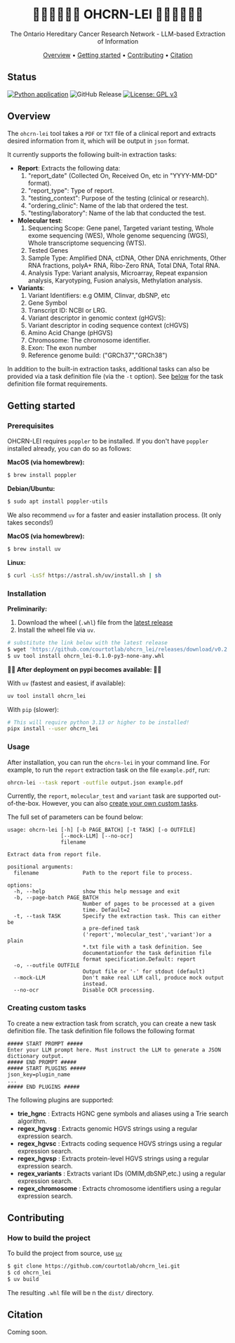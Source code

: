 <h1 align="center">🌺🌺🌺🌺🌺🌺 OHCRN-LEI 🌺🌺🌺🌺🌺🌺</h1>
<p align="center">The Ontario Hereditary Cancer Research Network - LLM-based Extraction of Information
</p>

<p align="center">
<a href="#overview">Overview</a> • 
<a href="#getting-started">Getting started</a> • 
<a href="#contributing">Contributing</a> • 
<a href="#citation">Citation</a>
</p>

## Status
[![Python application](https://github.com/courtotlab/ohcrn_lei/actions/workflows/python-app.yml/badge.svg)](https://github.com/courtotlab/ohcrn_lei/actions/workflows/python-app.yml) 
![GitHub Release](https://img.shields.io/github/v/release/courtotlab/ohcrn_lei)
[![License: GPL v3](https://img.shields.io/badge/License-GPLv3-blue.svg)](LICENSE)

## Overview

The `ohcrn-lei` tool takes a `PDF` or `TXT` file of a clinical report and extracts desired information from it, which will be output in `json` format. 

It currently supports the following built-in extraction tasks:
  * **Report**: Extracts the following data:
    1. "report_date" (Collected On, Received On, etc in "YYYY-MM-DD" format).
    2. "report_type": Type of report.
    3. "testing_context": Purpose of the testing (clinical or research).
    4. "ordering_clinic": Name of the lab that ordered the test. 
    5. "testing/laboratory": Name of the lab that conducted the test.
  * **Molecular test**: 
    1. Sequencing Scope: Gene panel, Targeted variant testing, Whole exome sequencing (WES), Whole genome sequencing (WGS), Whole transcriptome sequencing (WTS).
    2. Tested Genes
    3. Sample Type: Amplified DNA, ctDNA, Other DNA enrichments, Other RNA fractions, polyA+ RNA, Ribo-Zero RNA, Total DNA, Total RNA.
    4. Analysis Type: Variant analysis, Microarray, Repeat expansion analysis, Karyotyping, Fusion analysis, Methylation analysis.
  * **Variants**:
    1. Variant Identifiers: e.g OMIM, Clinvar, dbSNP, etc
    2. Gene Symbol
    3. Transcript ID: NCBI or LRG.
    4. Variant descriptor in genomic context (gHGVS):
    5. Variant descriptor in coding sequence context (cHGVS)
    6. Amino Acid Change (pHGVS)
    7. Chromosome: The chromosome identifier.
    8. Exon: The exon number
    9. Reference genome build: ("GRCh37","GRCh38")

In addition to the built-in extraction tasks, additional tasks can also be provided via a task definition file (via the `-t` option). See [below](#task-definition-format) for the task definition file format requirements.

## Getting started
### Prerequisites ###
OHCRN-LEI requires `poppler` to be installed. If you don't have `poppler` installed already, you can do so as follows:

**MacOS (via homewbrew):**
```bash
$ brew install poppler
```
**Debian/Ubuntu:**
```bash
$ sudo apt install poppler-utils
```

We also recommend `uv` for a faster and easier installation process. (It only takes seconds!)

**MacOS (via homewbrew):**
```bash
$ brew install uv
```
**Linux:**
```bash
$ curl -LsSf https://astral.sh/uv/install.sh | sh
```

### Installation ###
**Preliminarily:**

  1. Download the wheel (`.whl`) file from the [latest release](https://github.com/courtotlab/ohcrn_lei/releases)
  2. Install the wheel file via `uv`.

```bash
# substitute the link below with the latest release
$ wget 'https://github.com/courtotlab/ohcrn_lei/releases/download/v0.2.0/ohcrn_lei-0.1.0-py3-none-any.whl'
$ uv tool install ohcrn_lei-0.1.0-py3-none-any.whl
```
**🚧🚧 After deployment on pypi becomes available: 🚧🚧**

With `uv` (fastest and easiest, if available):
```bash
uv tool install ohcrn_lei
```

With `pip` (slower):
```bash
# This will require python 3.13 or higher to be installed!
pipx install --user ohcrn_lei
```

### Usage
After installation, you can run the `ohcrn-lei` in your command line. For example, to run the `report` extraction task on the file `example.pdf`, run:

```bash
ohrcn-lei --task report -outfile output.json example.pdf
```

Currently, the `report`, `molecular_test` and `variant` task are supported out-of-the-box. However, you can also [create your own custom tasks](#creating-custom-tasks). 

The full set of parameters can be found below:

```text
usage: ohcrn-lei [-h] [-b PAGE_BATCH] [-t TASK] [-o OUTFILE]
                 [--mock-LLM] [--no-ocr]
                 filename

Extract data from report file.

positional arguments:
  filename              Path to the report file to process.

options:
  -h, --help            show this help message and exit
  -b, --page-batch PAGE_BATCH
                        Number of pages to be processed at a given
                        time. Default=2
  -t, --task TASK       Specify the extraction task. This can either be
                        a pre-defined task
                        ('report','molecular_test','variant')or a plain
                        *.txt file with a task definition. See
                        documentationfor the task definition file
                        format specification.Default: report
  -o, --outfile OUTFILE
                        Output file or '-' for stdout (default)
  --mock-LLM            Don't make real LLM call, produce mock output
                        instead.
  --no-ocr              Disable OCR processing.
```

### Creating custom tasks

To create a new extraction task from scratch, you can create a new task definition file. The task definition file follows the following format

```text
##### START PROMPT #####
Enter your LLM prompt here. Must instruct the LLM to generate a JSON dictionary output.
##### END PROMPT #####
##### START PLUGINS #####
json_key=plugin_name
...
##### END PLUGINS #####
```

The following plugins are supported:
  * **trie_hgnc** : Extracts HGNC gene symbols and aliases using a Trie search algorithm.
  * **regex_hgvsg** : Extracts genomic HGVS strings using a regular expression search.
  * **regex_hgvsc** : Extracts coding sequence HGVS strings using a regular expression search.
  * **regex_hgvsp** : Extracts protein-level HGVS strings using a regular expression search.
  * **regex_variants** : Extracts variant IDs (OMIM,dbSNP,etc.) using a regular expression search.
  * **regex_chromosome** : Extracts chromosome identifiers using a regular expression search.

## Contributing
### How to build the project
To build the project from source, use [`uv`](https://docs.astral.sh/uv/#installation)
```bash
$ git clone https://github.com/courtotlab/ohcrn_lei.git
$ cd ohcrn_lei
$ uv build
```
The resulting `.whl` file will be n the `dist/` directory.

## Citation
Coming soon.